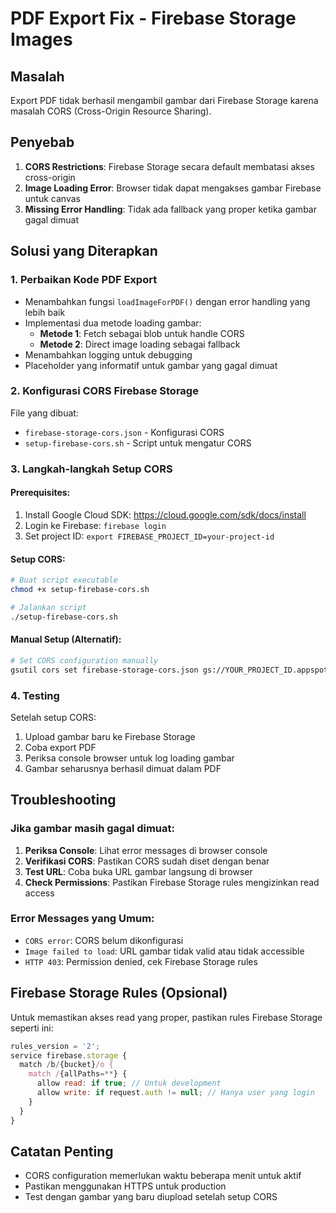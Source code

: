 # PDF Export Fix - Firebase Storage Images

## Masalah
Export PDF tidak berhasil mengambil gambar dari Firebase Storage karena masalah CORS (Cross-Origin Resource Sharing).

## Penyebab
1. **CORS Restrictions**: Firebase Storage secara default membatasi akses cross-origin
2. **Image Loading Error**: Browser tidak dapat mengakses gambar Firebase untuk canvas
3. **Missing Error Handling**: Tidak ada fallback yang proper ketika gambar gagal dimuat

## Solusi yang Diterapkan

### 1. Perbaikan Kode PDF Export
- Menambahkan fungsi `loadImageForPDF()` dengan error handling yang lebih baik
- Implementasi dua metode loading gambar:
  - **Metode 1**: Fetch sebagai blob untuk handle CORS
  - **Metode 2**: Direct image loading sebagai fallback
- Menambahkan logging untuk debugging
- Placeholder yang informatif untuk gambar yang gagal dimuat

### 2. Konfigurasi CORS Firebase Storage
File yang dibuat:
- `firebase-storage-cors.json` - Konfigurasi CORS
- `setup-firebase-cors.sh` - Script untuk mengatur CORS

### 3. Langkah-langkah Setup CORS

#### Prerequisites:
1. Install Google Cloud SDK: https://cloud.google.com/sdk/docs/install
2. Login ke Firebase: `firebase login`
3. Set project ID: `export FIREBASE_PROJECT_ID=your-project-id`

#### Setup CORS:
```bash
# Buat script executable
chmod +x setup-firebase-cors.sh

# Jalankan script
./setup-firebase-cors.sh
```

#### Manual Setup (Alternatif):
```bash
# Set CORS configuration manually
gsutil cors set firebase-storage-cors.json gs://YOUR_PROJECT_ID.appspot.com
```

### 4. Testing
Setelah setup CORS:
1. Upload gambar baru ke Firebase Storage
2. Coba export PDF
3. Periksa console browser untuk log loading gambar
4. Gambar seharusnya berhasil dimuat dalam PDF

## Troubleshooting

### Jika gambar masih gagal dimuat:
1. **Periksa Console**: Lihat error messages di browser console
2. **Verifikasi CORS**: Pastikan CORS sudah diset dengan benar
3. **Test URL**: Coba buka URL gambar langsung di browser
4. **Check Permissions**: Pastikan Firebase Storage rules mengizinkan read access

### Error Messages yang Umum:
- `CORS error`: CORS belum dikonfigurasi
- `Image failed to load`: URL gambar tidak valid atau tidak accessible
- `HTTP 403`: Permission denied, cek Firebase Storage rules

## Firebase Storage Rules (Opsional)
Untuk memastikan akses read yang proper, pastikan rules Firebase Storage seperti ini:

```javascript
rules_version = '2';
service firebase.storage {
  match /b/{bucket}/o {
    match /{allPaths=**} {
      allow read: if true; // Untuk development
      allow write: if request.auth != null; // Hanya user yang login
    }
  }
}
```

## Catatan Penting
- CORS configuration memerlukan waktu beberapa menit untuk aktif
- Pastikan menggunakan HTTPS untuk production
- Test dengan gambar yang baru diupload setelah setup CORS 